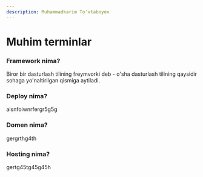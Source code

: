 ```yaml
---
description: Muhammadkarim To'xtaboyev
---
```


# Muhim terminlar

### Framework nima?

Biror bir dasturlash tilining freymvorki deb - o'sha dasturlash tilining qaysidir sohaga yo'naltirilgan qismiga aytiladi.

### Deploy nima?

aisnfoiwnrfergr5g5g

### Domen nima?

gergrthg4th

### Hosting nima?

gertg45tg45g45h






